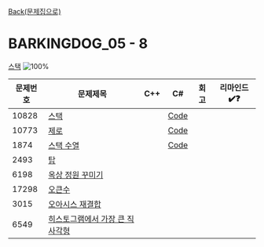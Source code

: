 [Back(문제집으로)](/Workbook/README.md)

# BARKINGDOG_05 - 8

[스택](https://github.com/encrypted-def/basic-algo-lecture/blob/master/workbook/0x05.md)
![100%](https://progress-bar.xyz/3/?scale=8&title=progress&width=500&color=babaca&suffix=/8)

| 문제번호 | 문제제목                                               | C++ | C#  | 회고 | 리마인드✔️❓ |
| -------- | ------------------------------------------------------ | --- | --- | ---- | ------------ |
| 10828    | [스택](https://boj.kr/10828)                           |   | [Code](../Baekjoon/Silver/10828.cs) |   |              |
| 10773    | [제로](https://boj.kr/10773)                           |   | [Code](../Baekjoon/Silver/10773.cs) |   |              |
| 1874     | [스택 수열](https://boj.kr/1874)                       |   | [Code](../Baekjoon/Silver/1874.cs) |   |              |
| 2493     | [탑](https://boj.kr/2493)                              |     |     |      |              |
| 6198     | [옥상 정원 꾸미기](https://boj.kr/6198)                |     |     |      |              |
| 17298    | [오큰수](https://boj.kr/17298)                         |     |     |      |              |
| 3015     | [오아시스 재결합](https://boj.kr/3015)                 |     |     |      |              |
| 6549     | [히스토그램에서 가장 큰 직사각형](https://boj.kr/6549) |     |     |      |              |
